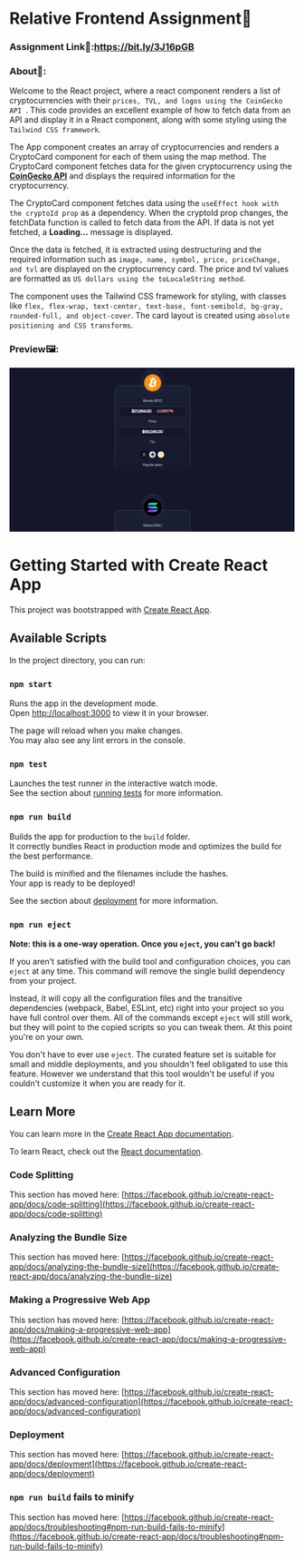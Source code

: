 # Relative Frontend Assignment🚀
### Assignment Link🔗:https://bit.ly/3J16pGB

### About💭:

Welcome to the React project, where a react component renders a list of cryptocurrencies with their ```prices, TVL, and logos using the CoinGecko API ```. This code provides an excellent example of how to fetch data from an API and display it in a React component, along with some styling using the ```Tailwind CSS framework```.

The App component creates an array of cryptocurrencies and renders a CryptoCard component for each of them using the map method. The CryptoCard component fetches data for the given cryptocurrency using the <a href="https://www.coingecko.com/en/api" >**CoinGecko API**</a> and displays the required information for the cryptocurrency.

The CryptoCard component fetches data using the ```useEffect hook with the cryptoId prop``` as a dependency. When the cryptoId prop changes, the fetchData function is called to fetch data from the API. If data is not yet fetched, a **Loading...** message is displayed.

Once the data is fetched, it is extracted using destructuring and the required information such as ```image, name, symbol, price, priceChange, and tvl``` are displayed on the cryptocurrency card. The price and tvl values are formatted as ```US dollars using the toLocaleString method```.

The component uses the Tailwind CSS framework for styling, with classes like ```flex, flex-wrap, text-center, text-base, font-semibold, bg-gray, rounded-full, and object-cover```. The card layout is created using ```absolute positioning and CSS transforms```.

### Preview🖼️:

<img src="https://github.com/bhavesh1129/Rltv-Frontend-Assignment/blob/master/Preview-old.png" />

# Getting Started with Create React App

This project was bootstrapped with [Create React App](https://github.com/facebook/create-react-app).

## Available Scripts

In the project directory, you can run:

### `npm start`

Runs the app in the development mode.\
Open [http://localhost:3000](http://localhost:3000) to view it in your browser.

The page will reload when you make changes.\
You may also see any lint errors in the console.

### `npm test`

Launches the test runner in the interactive watch mode.\
See the section about [running tests](https://facebook.github.io/create-react-app/docs/running-tests) for more information.

### `npm run build`

Builds the app for production to the `build` folder.\
It correctly bundles React in production mode and optimizes the build for the best performance.

The build is minified and the filenames include the hashes.\
Your app is ready to be deployed!

See the section about [deployment](https://facebook.github.io/create-react-app/docs/deployment) for more information.

### `npm run eject`

**Note: this is a one-way operation. Once you `eject`, you can't go back!**

If you aren't satisfied with the build tool and configuration choices, you can `eject` at any time. This command will remove the single build dependency from your project.

Instead, it will copy all the configuration files and the transitive dependencies (webpack, Babel, ESLint, etc) right into your project so you have full control over them. All of the commands except `eject` will still work, but they will point to the copied scripts so you can tweak them. At this point you're on your own.

You don't have to ever use `eject`. The curated feature set is suitable for small and middle deployments, and you shouldn't feel obligated to use this feature. However we understand that this tool wouldn't be useful if you couldn't customize it when you are ready for it.

## Learn More

You can learn more in the [Create React App documentation](https://facebook.github.io/create-react-app/docs/getting-started).

To learn React, check out the [React documentation](https://reactjs.org/).

### Code Splitting

This section has moved here: [https://facebook.github.io/create-react-app/docs/code-splitting](https://facebook.github.io/create-react-app/docs/code-splitting)

### Analyzing the Bundle Size

This section has moved here: [https://facebook.github.io/create-react-app/docs/analyzing-the-bundle-size](https://facebook.github.io/create-react-app/docs/analyzing-the-bundle-size)

### Making a Progressive Web App

This section has moved here: [https://facebook.github.io/create-react-app/docs/making-a-progressive-web-app](https://facebook.github.io/create-react-app/docs/making-a-progressive-web-app)

### Advanced Configuration

This section has moved here: [https://facebook.github.io/create-react-app/docs/advanced-configuration](https://facebook.github.io/create-react-app/docs/advanced-configuration)

### Deployment

This section has moved here: [https://facebook.github.io/create-react-app/docs/deployment](https://facebook.github.io/create-react-app/docs/deployment)

### `npm run build` fails to minify

This section has moved here: [https://facebook.github.io/create-react-app/docs/troubleshooting#npm-run-build-fails-to-minify](https://facebook.github.io/create-react-app/docs/troubleshooting#npm-run-build-fails-to-minify)
